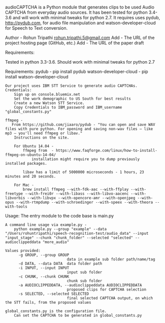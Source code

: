 audioCAPTCHA is a Python module that generates clips to be used Audio CAPTCHA from everyday audio sources. It has been tested for python 3.4-3.6 and will work with minimal tweaks for python 2.7.
It requires uses pydub, http://pydub.com, for audio file manipulation and watson-developer-cloud for Speech to Text conversion.

Author -
    Rohun Tripathi
    rohun.tripathi.5@gmail.com
    Add - The URL of the project hosting page (GitHub, etc.)
    Add - The URL of the paper draft

Requirements:

Tested in python 3.3-3.6. Should work with minimal tweaks for python 2.7

Requirements:
    pydub - pip install pydub
    watson-developer-cloud - pip install watson-developer-cloud

    Our project uses IBM STT Service to generate audio CAPTCHAs. Credentials:
        Sign up on console.bluemix.net
        Set the work demographic to US South for best results
        Create a new Watson STT Service.
        Copy Credentials to IBM_password and IBM_username "global_constants.py"

    ffmpeg -
       From https://github.com/jiaaro/pydub - "You can open and save WAV files with pure python. For opening and saving non-wav files – like mp3 – you'll need ffmpeg or libav."
        Instructions on the site.

        For Ubuntu 14.04 -
            ffmpeg from  - https://www.faqforge.com/linux/how-to-install-ffmpeg-on-ubuntu-14-04/
                installation might require you to dump previously installed packages.

            libav has a limit of 5000000 microseconds - 1 hours, 23 minutes and 20 seconds.

        For Mac -
            brew install ffmpeg --with-fdk-aac --with-ffplay --with-freetype --with-frei0r --with-libass --with-libvo-aacenc --with-libvorbis --with-libvpx --with-opencore-amr --with-openjpeg --with-opus --with-rtmpdump --with-schroedinger --with-speex --with-theora --with-tools


Usage:
    The entry module to the code base is main.py

    A command line usage via example.py -
        python example.py --group "example" --data "/Users/rohuntripathi/speech-recognition-test/audio_data" --input "input_stage" --chunk "chunk_folder" --selected "selected" --audioclippeddata "more_audio"

    Values provided:
          -g GROUP, --group GROUP
                                data in example sub folder path/name/tag
          -d DATA, --data DATA  data folder path
          -i INPUT, --input INPUT
                                input sub folder
          -c CHUNK, --chunk CHUNK
                                chunk sub folder
          -a AUDIOCLIPPEDDATA, --audioclippeddata AUDIOCLIPPEDDATA
                                proposed clips for CAPTCHA selection
          -s SELECTED, --selected SELECTED
                                final selected CAPTCHA output, on which the STT fails, from the proposed values

    global_constants.py is the configuration file.
        Can set the CAPTCHA to be generated in global_constants.py
